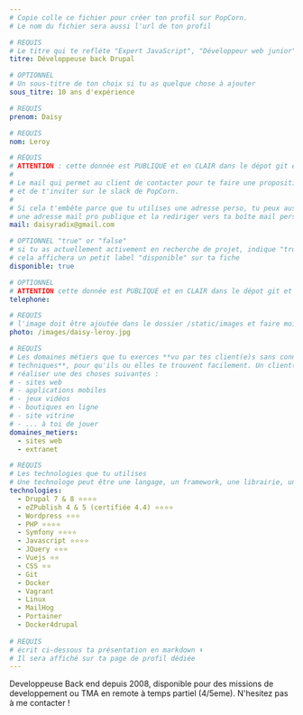 ```yaml
---
# Copie colle ce fichier pour créer ton profil sur PopCorn.
# Le nom du fichier sera aussi l'url de ton profil

# REQUIS
# Le titre qui te refléte "Expert JavaScript", "Développeur web junior"
titre: Développeuse back Drupal

# OPTIONNEL
# Un sous-titre de ton choix si tu as quelque chose à ajouter
sous_titre: 10 ans d'expérience

# REQUIS
prenom: Daisy

# REQUIS
nom: Leroy

# REQUIS
# ATTENTION : cette donnée est PUBLIQUE et en CLAIR dans le dépot git et sur le site
#
# Le mail qui permet au client de contacter pour te faire une proposition de projet
# et de t'inviter sur le slack de PopCorn.
#
# Si cela t'embête parce que tu utilises une adresse perso, tu peux aussi te créer
# une adresse mail pro publique et la rediriger vers ta boîte mail perso
mail: daisyradix@gmail.com

# OPTIONNEL "true" or "false"
# si tu as actuellement activement en recherche de projet, indique "true" ici,
# cela affichera un petit label "disponible" sur ta fiche
disponible: true

# OPTIONNEL
# ATTENTION cette donnée est PUBLIQUE et en CLAIR dans le dépot git et sur le site
telephone:

# REQUIS
# l'image doit être ajoutée dans le dossier /static/images et faire moins de 100ko ! Sa hauteur affichée sur le site sera de 300px, elle s'adaptera comme elle peut au responsive avec du css.
photo: /images/daisy-leroy.jpg

# REQUIS
# Les domaines métiers que tu exerces **vu par tes client(e)s sans connaissances
# techniques**, pour qu'ils ou elles te trouvent facilement. Un client(e) veut par exemple
# réaliser une des choses suivantes :
# - sites web
# - applications mobiles
# - jeux vidéos
# - boutiques en ligne
# - site vitrine
# - ... à toi de jouer
domaines_metiers:
  - sites web
  - extranet

# REQUIS
# Les technologies que tu utilises
# Une technologe peut être une langage, un framework, une librairie, un CMS ...
technologies:
  - Drupal 7 & 8 ⭐⭐⭐⭐
  - eZPublish 4 & 5 (certifiée 4.4) ⭐⭐⭐⭐
  - Wordpress ⭐⭐⭐
  - PHP ⭐⭐⭐⭐
  - Symfony ⭐⭐⭐⭐
  - Javascript ⭐⭐⭐⭐
  - JQuery ⭐⭐⭐
  - Vuejs ⭐⭐
  - CSS ⭐⭐
  - Git 
  - Docker 
  - Vagrant 
  - Linux 
  - MailHog 
  - Portainer
  - Docker4drupal
  
# REQUIS
# écrit ci-dessous ta présentation en markdown ⬇️
# Il sera affiché sur ta page de profil dédiée
---
```

Developpeuse Back end depuis 2008, disponible pour des missions de developpement ou TMA en remote à temps partiel (4/5eme).
N'hesitez pas à me contacter !
